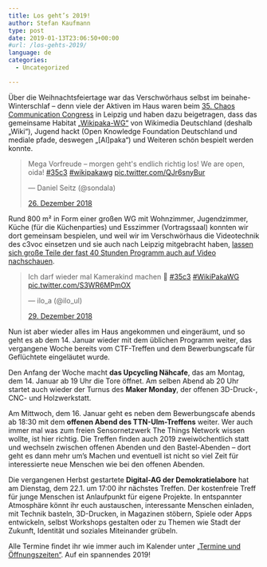 ```yaml
---
title: Los geht’s 2019!
author: Stefan Kaufmann
type: post
date: 2019-01-13T23:06:50+00:00
#url: /los-gehts-2019/
language: de
categories:
  - Uncategorized

---
```

Über die Weihnachtsfeiertage war das Verschwörhaus selbst im beinahe-Winterschlaf – denn viele der Aktiven im Haus waren beim [35. Chaos Communication Congress][1] in Leipzig und haben dazu beigetragen, dass das gemeinsame Habitat [„Wikipaka-WG“][2] von Wikimedia Deutschland (deshalb „Wiki“), Jugend hackt (Open Knowledge Foundation Deutschland und mediale pfade, deswegen „[Al]paka“) und Weiteren schön bespielt werden konnte.

<blockquote class="twitter-tweet" data-lang="de">
  <p lang="de" dir="ltr">
    Mega Vorfreude &#8211; morgen geht's endlich richtig los! We are open, oida! <a href="https://twitter.com/hashtag/35c3?src=hash&ref_src=twsrc%5Etfw">#35c3</a> <a href="https://twitter.com/hashtag/wikipakawg?src=hash&ref_src=twsrc%5Etfw">#wikipakawg</a> <a href="https://t.co/QJr6snyBur">pic.twitter.com/QJr6snyBur</a>
  </p>&mdash; Daniel Seitz (@sondala) 
  
  <a href="https://twitter.com/sondala/status/1078071857381818369?ref_src=twsrc%5Etfw">26. Dezember 2018</a>
</blockquote>

Rund 800 m² in Form einer großen WG mit Wohnzimmer, Jugendzimmer, Küche (für die Küchenparties) und Esszimmer (Vortragssaal) konnten wir dort gemeinsam bespielen, und weil wir im Verschwörhaus die Videotechnik des c3voc einsetzen und sie auch nach Leipzig mitgebracht haben, [lassen sich große Teile der fast 40 Stunden Programm auch auf Video nachschauen][3].

<blockquote class="twitter-tweet" data-lang="de">
  <p lang="de" dir="ltr">
    Ich darf wieder mal Kamerakind machen &#x1f5a4; <a href="https://twitter.com/hashtag/35c3?src=hash&ref_src=twsrc%5Etfw">#35c3</a> <a href="https://twitter.com/hashtag/WikiPakaWG?src=hash&ref_src=twsrc%5Etfw">#WikiPakaWG</a> <a href="https://t.co/S3WR6MPmOX">pic.twitter.com/S3WR6MPmOX</a>
  </p>&mdash; ilo_a (@ilo_ul) 
  
  <a href="https://twitter.com/ilo_ul/status/1079090281029554176?ref_src=twsrc%5Etfw">29. Dezember 2018</a>
</blockquote>

Nun ist aber wieder alles im Haus angekommen und eingeräumt, und so geht es ab dem 14. Januar wieder mit dem üblichen Programm weiter, das vergangene Woche bereits vom CTF-Treffen und dem Bewerbungscafe für Geflüchtete eingeläutet wurde.

Den Anfang der Woche macht **das Upcycling Nähcafe**, das am Montag, dem 14. Januar ab 19 Uhr die Tore öffnet. Am selben Abend ab 20 Uhr startet auch wieder der Turnus des **Maker Monday**, der offenen 3D-Druck-, CNC- und Holzwerkstatt.

Am Mittwoch, dem 16. Januar geht es neben dem Bewerbungscafe abends ab 18:30 mit dem **offenen Abend des TTN-Ulm-Treffens** weiter. Wer auch immer mal was zum freien Sensornetzwerk The Things Network wissen wollte, ist hier richtig. Die Treffen finden auch 2019 zweiwöchentlich statt und wechseln zwischen offenen Abenden und den Bastel-Abenden – dort geht es dann mehr um&#8217;s Machen und eventuell ist nicht so viel Zeit für interessierte neue Menschen wie bei den offenen Abenden.

Die vergangenen Herbst gestartete **Digital-AG der Demokratielabore** hat am Dienstag, dem 22.1. um 17:00 ihr nächstes Treffen. Der kostenfreie Treff für junge Menschen ist Anlaufpunkt für eigene Projekte. In entspannter Atmosphäre könnt ihr euch austauschen, interessante Menschen einladen, mit Technik basteln, 3D-Drucken, in Magazinen stöbern, Spiele oder Apps entwickeln, selbst Workshops gestalten oder zu Themen wie Stadt der Zukunft, Identität und soziales Miteinander grübeln. 

Alle Termine findet ihr wie immer auch im Kalender unter [„Termine und Öffnungszeiten“][4]. Auf ein spannendes 2019!

 [1]: https://events.ccc.de/congress/2018/wiki/index.php/Main_Page
 [2]: https://cfp.verschwoerhaus.de/35c3/schedule/
 [3]: https://media.ccc.de/c/35c3-wikipakawg
 [4]: /termine-und-oeffnungszeiten/
